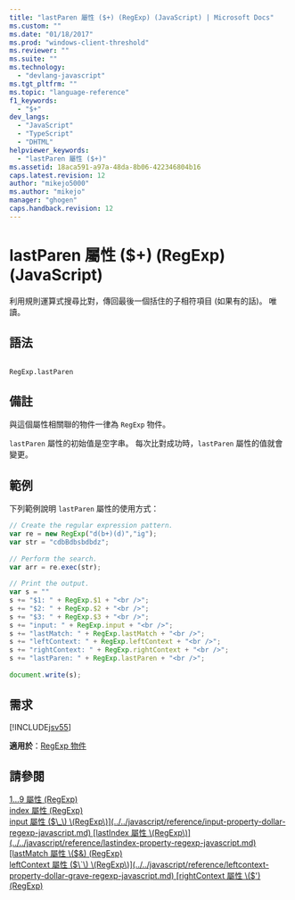 ```yaml
---
title: "lastParen 屬性 ($+) (RegExp) (JavaScript) | Microsoft Docs"
ms.custom: ""
ms.date: "01/18/2017"
ms.prod: "windows-client-threshold"
ms.reviewer: ""
ms.suite: ""
ms.technology: 
  - "devlang-javascript"
ms.tgt_pltfrm: ""
ms.topic: "language-reference"
f1_keywords: 
  - "$+"
dev_langs: 
  - "JavaScript"
  - "TypeScript"
  - "DHTML"
helpviewer_keywords: 
  - "lastParen 屬性 ($+)"
ms.assetid: 18aca591-a97a-48da-8b06-422346804b16
caps.latest.revision: 12
author: "mikejo5000"
ms.author: "mikejo"
manager: "ghogen"
caps.handback.revision: 12
---
```

# lastParen 屬性 ($+) (RegExp) (JavaScript)
利用規則運算式搜尋比對，傳回最後一個括住的子相符項目 \(如果有的話\)。  唯讀。  
  
## 語法  
  
```  
  
RegExp.lastParen  
```  
  
## 備註  
 與這個屬性相關聯的物件一律為 `RegExp` 物件。  
  
 `lastParen` 屬性的初始值是空字串。  每次比對成功時，`lastParen` 屬性的值就會變更。  
  
## 範例  
 下列範例說明 `lastParen` 屬性的使用方式：  
  
```javascript  
// Create the regular expression pattern.  
var re = new RegExp("d(b+)(d)","ig");  
var str = "cdbBdbsbdbdz";  
  
// Perform the search.  
var arr = re.exec(str);  
  
// Print the output.  
var s = ""   
s += "$1: " + RegExp.$1 + "<br />";  
s += "$2: " + RegExp.$2 + "<br />";  
s += "$3: " + RegExp.$3 + "<br />";  
s += "input: " + RegExp.input + "<br />";  
s += "lastMatch: " + RegExp.lastMatch + "<br />";  
s += "leftContext: " + RegExp.leftContext + "<br />";  
s += "rightContext: " + RegExp.rightContext + "<br />";   
s += "lastParen: " + RegExp.lastParen + "<br />";  
  
document.write(s);  
```  
  
## 需求  
 [!INCLUDE[jsv55](../../javascript/reference/includes/jsv55-md.md)]  
  
 **適用於**：[RegExp 物件](../../javascript/reference/regexp-object-javascript.md)  
  
## 請參閱  
 [$1...$9 屬性 \(RegExp\)](../../javascript/reference/dollar-1-dot-dot-dot-dollar-9-properties-regexp-javascript.md)   
 [index 屬性 \(RegExp\)](../../javascript/reference/index-property-regexp-javascript.md)   
 [input 屬性 \($\_\) \(RegExp\)](../../javascript/reference/input-property-dollar-regexp-javascript.md)   
 [lastIndex 屬性 \(RegExp\)](../../javascript/reference/lastindex-property-regexp-javascript.md)   
 [lastMatch 屬性 \($&\) \(RegExp\)](../../javascript/reference/lastmatch-property-dollar-regexp-javascript.md)   
 [leftContext 屬性 \($\`\) \(RegExp\)](../../javascript/reference/leftcontext-property-dollar-grave-regexp-javascript.md)   
 [rightContext 屬性 \($'\) \(RegExp\)](../../javascript/reference/rightcontext-property-dollar-regexp-javascript.md)